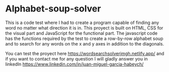 # Alphabet-soup-solver
This is a code test where I had to create a program capable of finding any word no matter what direction it is in.
This proyect is built on HTML, CSS for the visual part and JavaScript for the functional part. The javascript code has the functions required by the test to create a row-by-row alphabet soup and to search for any words on the x and y axes in addition to the diagonals.

You can test the proyect here https://wordsearchsolverjmgh.netlify.app/
and if you want to contact me for any question I will gladly answer you in linkedln https://www.linkedin.com/in/juan-miguel-garcia-habeych/

